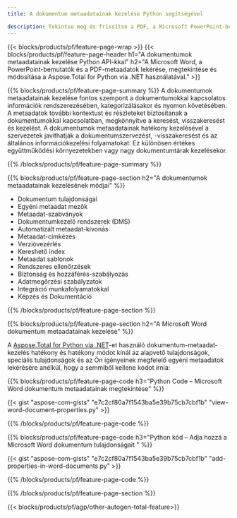 ```yaml
---
title: A dokumentum metaadatainak kezelése Python segítségével 

description: Tekintse meg és frissítse a PDF, a Microsoft PowerPoint-bemutatók és a Word-dokumentumok metaadatait a Python-alkalmazáson keresztül.
---
```


{{< blocks/products/pf/feature-page-wrap >}}
{{< blocks/products/pf/feature-page-header h1="A dokumentumok metaadatainak kezelése Python API-kkal" h2="A Microsoft Word, a PowerPoint-bemutatók és a PDF-metaadatok lekérése, megtekintése és módosítása a Aspose.Total for Python via .NET használatával." >}}

{{% blocks/products/pf/feature-page-summary %}}
A dokumentumok metaadatainak kezelése fontos szempont a dokumentumokkal kapcsolatos információk rendszerezésében, kategorizálásakor és nyomon követésében. A metaadatok további kontextust és részleteket biztosítanak a dokumentumokkal kapcsolatban, megkönnyítve a keresést, visszakeresést és kezelést. A dokumentumok metaadatainak hatékony kezelésével a szervezetek javíthatják a dokumentumszervezést, -visszakeresést és az általános információkezelési folyamatokat. Ez különösen értékes együttműködési környezetekben vagy nagy dokumentumtárak kezelésekor.

{{% /blocks/products/pf/feature-page-summary  %}}

{{% blocks/products/pf/feature-page-section  h2="A dokumentumok metaadatainak kezelésének módjai" %}}

- Dokumentum tulajdonságai 
- Egyéni metaadat mezők 
- Metaadat-szabványok 
- Dokumentumkezelő rendszerek (DMS) 
- Automatizált metaadat-kivonás 
- Metaadat-címkézés 
- Verzióvezérlés 
- Kereshető index 
- Metaadat sablonok 
- Rendszeres ellenőrzések 
- Biztonság és hozzáférés-szabályozás 
- Adatmegőrzési szabályzatok 
- Integráció munkafolyamatokkal 
- Képzés és Dokumentáció

{{% /blocks/products/pf/feature-page-section %}}

{{% blocks/products/pf/feature-page-section  h2="A Microsoft Word dokumentum metaadatainak kezelése" %}}

A [Aspose.Total for Python via .NET](https://products.aspose.com/total/python-net/)-et használó dokumentum-metaadat-kezelés hatékony és hatékony módot kínál az alapvető tulajdonságok, speciális tulajdonságok és az Ön igényeinek megfelelő egyéni metaadatok lekérésére anélkül, hogy a semmiből kellene kódot írnia:

{{% blocks/products/pf/feature-page-code h3="Python Code – Microsoft Word dokumentum metaadatainak megtekintése" %}}

{{< gist "aspose-com-gists" "e7c2cf80a7f1543ba5e39b75cb7cbf1b" "view-word-document-properties.py" >}}

{{% /blocks/products/pf/feature-page-code  %}}

{{% blocks/products/pf/feature-page-code h3="Python kód – Adja hozzá a Microsoft Word dokumentum tulajdonságait " %}}

{{< gist "aspose-com-gists" "e7c2cf80a7f1543ba5e39b75cb7cbf1b" "add-properties-in-word-documents.py" >}}

{{% /blocks/products/pf/feature-page-code  %}}

{{% /blocks/products/pf/feature-page-section %}}

{{< blocks/products/pf/agp/other-autogen-total-feature>}}